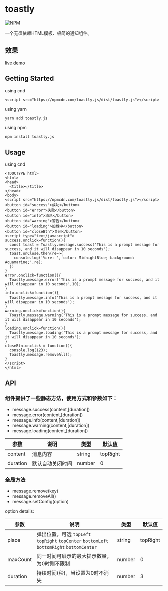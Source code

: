 # toastly
[![NPM](https://nodei.co/npm/toastly.js.png)](https://nodei.co/npm/toastly.js/)

一个无须依赖HTML模板、极简的通知组件。
## 效果
[live demo](https://alanlang.github.io/toastly/)

## Getting Started
using cnd
```
<script src="https://npmcdn.com/toastly.js/dist/toastly.js"></script>
```
using yarn 
```
yarn add toastly.js
```
using npm
```
npm install toastly.js
```

## Usage
using cnd
```
<!DOCTYPE html>
<html>
<head>
  <title></title>
</head>
<body>
<script src="https://npmcdn.com/toastly.js/dist/toastly.js"></script>
<button id="success">成功</button>
<button id="error">失败</button>
<button id="info">消息</button>
<button id="warning">警告</button>
<button id="loading">加载中</button>
<button id="closeBtn">关闭</button>
<script type="text/javascript">
success.onclick=function(){
  const toast = Toastly.message.success('This is a prompt message for success, and it will disappear in 10 seconds');
  toast.onClose.then(re=>{
    console.log('%cre: ','color: MidnightBlue; background: Aquamarine;',re);
  })
}
error.onclick=function(){
  Toastly.message.error('This is a prompt message for success, and it will disappear in 10 seconds',10);
}
info.onclick=function(){
  Toastly.message.info('This is a prompt message for success, and it will disappear in 10 seconds');
}
warning.onclick=function(){
  Toastly.message.warning('This is a prompt message for success, and it will disappear in 10 seconds');
}
loading.onclick=function(){
  Toastly.message.loading('This is a prompt message for success, and it will disappear in 10 seconds');
}
closeBtn.onclick = function(){
  console.log(123);
  Toastly.message.removeAll();
}
</script>
</html>
```

## API
### 组件提供了一些静态方法，使用方式和参数如下：
* message.success(content,[duration])
* message.error(content,[duration])
* message.info(content,[duration])
* message.warning(content,[duration])
* message.loading(content,[duration])

| 参数  | 说明                                                         | 类型   | 默认值   |
| ----- | ------------------------------------------------------------ | ------ | -------- |
| content | 消息内容 | string | topRight |
| duration | 默认自动关闭时间                           | number | 0 |

### 全局方法
* message.remove(key)
* message.removeAll()
* message.setConfig(option)

option details:

| 参数  | 说明                                                         | 类型   | 默认值   |
| ----- | ------------------------------------------------------------ | ------ | -------- |
| place | 弹出位置，可选 `topLeft` `topRight` `topCenter` `bottomLeft` `bottomRight` `bottomCenter`  | string | topRight |
| maxCount | 同一时间可展示的最大提示数量，为0时则不限制                              | number | 0 |
| duration | 持续时间(秒)，当设置为0时不消失                           | number | 3 |